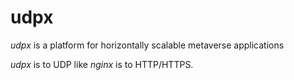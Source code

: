 # udpx

*udpx* is a platform for horizontally scalable metaverse applications

*udpx* is to UDP like *nginx* is to HTTP/HTTPS.
